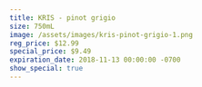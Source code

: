```yaml
---
title: KRIS - pinot grigio
size: 750mL
image: /assets/images/kris-pinot-grigio-1.png
reg_price: $12.99
special_price: $9.49
expiration_date: 2018-11-13 00:00:00 -0700
show_special: true
---
```


